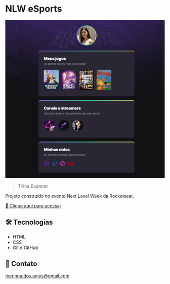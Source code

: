 # NLW eSports

![preview](./.github/preview.png)

> Trilha Explorer

Projeto construído no evento Next Level Week da Rocketseat.

[🔗 Clique aqui para acessar](https://marinnapereira.github.io/nlw-esports-explorer)

## 🛠️ Tecnologias

- HTML
- CSS
- Git e GitHub

## 💜 Contato

marinna.dos.anjos@gmail.com
